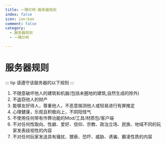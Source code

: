 ```yaml
---
title: 一隅烂柯-服务器规则
index: false
icon: ion:ban
comment: false
category:
  - 服务器规则
  - 一隅烂柯

---
```


# 服务器规则

::: tip
请遵守该服务器的以下规则
:::

1. 不随意破坏他人的建筑和机器(包括未圈地的建筑,自然生成的除外)
2. 不盗窃他人的财产
3. 能够友好待人，尊重他人，不恶意揣测他人或轻易进行有罪推定
4. 心理健康，乐观且积极向上，不阴阳怪气
5. 不使用任何带有作弊功能的Mod/工具/材质包/客户端
6. 不对任何性取向、性癖、爱好、信仰、宗教、政治立场、民族、地域不同的玩家发表歧视性的内容
7. 不对任何玩家发送具有骚扰、猥亵、恐吓、威胁、诱骗、霸凌性质的内容

